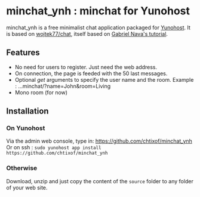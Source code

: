 # minchat_ynh : minchat for Yunohost

minchat_ynh is a free minimalist chat application packaged for [Yunohost](https://yunohost.org).
It is based on [wojtek77/chat](https://github.com/wojtek77/chat), itself based on [Gabriel Nava's tutorial](http://code.tutsplus.com/tutorials/how-to-create-a-simple-web-based-chat-application--net-5931).

## Features

- No need for users to register. Just need the web address.
- On connection, the page is feeded with the 50 last messages.
- Optional *get* arguments to specify the user name and the room. Example : ...minchat/?name=John&room=Living
- Mono room (for now)

## Installation
### On Yunohost
Via the admin web console, type in: <https://github.com/chtixof/minchat_ynh>  
Or on ssh : `sudo yunohost app install https://github.com/chtixof/minchat_ynh`
### Otherwise
Download, unzip and just copy the content of the `source` folder to any folder of your web site.